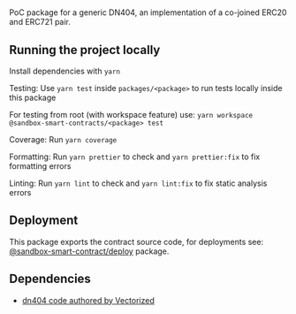 # <PACKAGE>

PoC package for a generic DN404, an implementation of a co-joined ERC20 and
ERC721 pair.

## Running the project locally

Install dependencies with `yarn`

Testing: Use `yarn test` inside `packages/<package>` to run tests locally inside
this package

For testing from root (with workspace feature) use:
`yarn workspace @sandbox-smart-contracts/<package> test`

Coverage: Run `yarn coverage`

Formatting: Run `yarn prettier` to check and `yarn prettier:fix` to fix
formatting errors

Linting: Run `yarn lint` to check and `yarn lint:fix` to fix static analysis
errors

## Deployment

This package exports the contract source code, for deployments see:
[@sandbox-smart-contract/deploy](../deploy) package.

## Dependencies

- [dn404 code authored by Vectorized](https://github.com/Vectorized/dn404)
